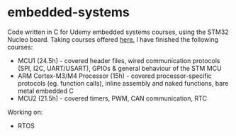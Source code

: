 # embedded-systems
Code written in C for Udemy embedded systems courses, using the STM32 Nucleo board. 
Taking courses offered [here.](https://www.udemy.com/user/kiran-nayak-2/) 
I have finished the following courses:
- MCU1 (24.5h) - covered header files, wired communication protocols (SPI, I2C, UART/USART), GPIOs & general behaviour of the STM MCU
- ARM Cortex-M3/M4 Processor (15h) - covered processor-specific protocols (eg. function calls), inline assembly and naked functions, bare metal embedded C
- MCU2 (21.5h) - covered timers, PWM, CAN communication, RTC 

Working on:
- RTOS
